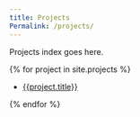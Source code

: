 ```yaml
---
title: Projects
Permalink: /projects/
---
```

Projects index goes here.

{% for project in site.projects %}
  <ul>
  	<li>
  		<a href="{{site.baseurl}}{{project.url}}">{{project.title}}</a>
  	</li>
  </ul>
{% endfor %}